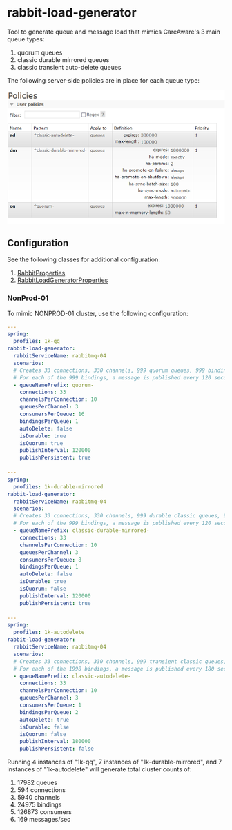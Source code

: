 # rabbit-load-generator

Tool to generate queue and message load that mimics CareAware's 3 main queue types:

1. quorum queues
1. classic durable mirrored queues
1. classic transient auto-delete queues

The following server-side policies are in place for each queue type:

![Queue Policies](policies.PNG)

## Configuration

See the following classes for additional configuration:

1. [RabbitProperties](https://docs.spring.io/spring-boot/docs/current/api/org/springframework/boot/autoconfigure/amqp/RabbitProperties.html)
2. [RabbitLoadGeneratorProperties](src/main/java/com/cerner/test/RabbitLoadGeneratorProperties.java)

### NonProd-01

To mimic NONPROD-01 cluster, use the following configuration:

```yml
---
spring:
  profiles: 1k-qq
rabbit-load-generator:
  rabbitServiceName: rabbitmq-04
  scenarios:
  # Creates 33 connections, 330 channels, 999 quorum queues, 999 bindings, and 15984 consumers
  # For each of the 999 bindings, a message is published every 120 seconds for a total throughput of 8.3 msgs/sec
  - queueNamePrefix: quorum-
    connections: 33
    channelsPerConnection: 10
    queuesPerChannel: 3
    consumersPerQueue: 16
    bindingsPerQueue: 1
    autoDelete: false
    isDurable: true
    isQuorum: true
    publishInterval: 120000
    publishPersistent: true

---
spring:
  profiles: 1k-durable-mirrored
rabbit-load-generator:
  rabbitServiceName: rabbitmq-04
  scenarios:
  # Creates 33 connections, 330 channels, 999 durable classic queues, 999 bindings, and 7992 consumers
  # For each of the 999 bindings, a message is published every 120 seconds for a total throughput of 8.3 msgs/sec
  - queueNamePrefix: classic-durable-mirrored-
    connections: 33
    channelsPerConnection: 10
    queuesPerChannel: 3
    consumersPerQueue: 8
    bindingsPerQueue: 1
    autoDelete: false
    isDurable: true
    isQuorum: false
    publishInterval: 120000
    publishPersistent: true

---
spring:
  profiles: 1k-autodelete
rabbit-load-generator:
  rabbitServiceName: rabbitmq-04
  scenarios:
  # Creates 33 connections, 330 channels, 999 transient classic queues, 1998 bindings, and 999 consumers
  # For each of the 1998 bindings, a message is published every 180 seconds for a total throughput of 11.1 msgs/sec
  - queueNamePrefix: classic-autodelete-
    connections: 33
    channelsPerConnection: 10
    queuesPerChannel: 3
    consumersPerQueue: 1
    bindingsPerQueue: 2
    autoDelete: true
    isDurable: false
    isQuorum: false
    publishInterval: 180000
    publishPersistent: false
```

Running 4 instances of "1k-qq", 7 instances of "1k-durable-mirrored", and 7 instances of "1k-autodelete" will generate total cluster counts of:

1. 17982 queues
1. 594 connections
1. 5940 channels
1. 24975 bindings
1. 126873 consumers
1. 169 messages/sec